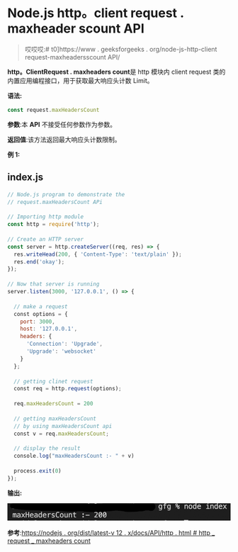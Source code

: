 # Node.js http。client request . maxheader scount API

> 哎哎哎:# t0]https://www . geeksforgeeks . org/node-js-http-client request-maxheadersscount API/

**http。ClientRequest . maxheaders count**是 http 模块内 client request 类的内置应用编程接口，用于获取最大响应头计数 Limit。

**语法:**

```js
const request.maxHeadersCount
```

**参数**:本 **API** 不接受任何参数作为参数。

**返回值**:该方法返回最大响应头计数限制。

**例 1:**

## index.js

```js
// Node.js program to demonstrate the  
// request.maxHeadersCount APi

// Importing http module
const http = require('http');

// Create an HTTP server
const server = http.createServer((req, res) => {
  res.writeHead(200, { 'Content-Type': 'text/plain' });
  res.end('okay');
});

// Now that server is running
server.listen(3000, '127.0.0.1', () => {

  // make a request
  const options = {
    port: 3000,
    host: '127.0.0.1',
    headers: {
      'Connection': 'Upgrade',
      'Upgrade': 'websocket'
    }
  };

  // getting clinet request
  const req = http.request(options);

  req.maxHeadersCount = 200

  // getting maxHeadersCount
  // by using maxHeadersCount api
  const v = req.maxHeadersCount;

  // display the result
  console.log("maxHeadersCount :- " + v)

  process.exit(0)
});
```

**输出:**

![](img/35a71b8eee24caba8b5d38ad755d1c73.png)

**参考**:[https://nodejs . org/dist/latest-v 12 . x/docs/API/http . html # http _ request _ maxheaders count](https://nodejs.org/dist/latest-v12.x/docs/api/http.html#http_request_maxheaderscount)